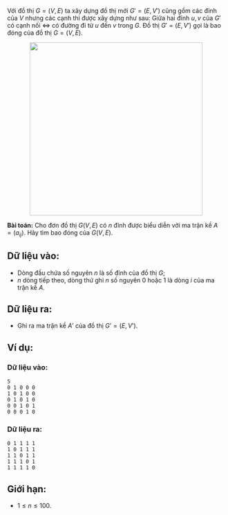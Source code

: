 Với đồ thị $G = (V, E)$ ta xây dựng đồ thị mới $G' = (E, V')$ cũng gồm các đỉnh của $V$ nhưng các cạnh thì được xây dựng như sau:
Giữa hai đỉnh $u, v$ của $G'$ có cạnh nối $⇔$ có đường đi từ $u$ đến $v$ trong $G$. Đồ thị $G' = (E, V')$ gọi là bao đóng của đồ thị $G = (V, E)$.
<center><img src="/images/problems/537/BAODONG.jpg" width="400px" /></center>

**Bài toán:** Cho đơn đồ thị $G(V, E)$ có $n$ đỉnh được biểu diễn vởi ma trận kề $A=(a_{ij})$. Hãy tìm bao đóng của $G(V, E)$.

## Dữ liệu vào:
- Dòng đầu chứa số nguyên $n$ là số đỉnh của đồ thị $G$;
- $n$ dòng tiếp theo, dòng thứ ghi $n$ số nguyên $0$ hoặc $1$ là dòng $i$ của ma trận kề $A$.

## Dữ liệu ra:
- Ghi ra ma trận kề $A’$ của đồ thị $G’ = (E, V’)$.

## Ví dụ:
### Dữ liệu vào:
```
5
0 1 0 0 0
1 0 1 0 0
0 1 0 1 0
0 0 1 0 1
0 0 0 1 0
```

### Dữ liệu ra:
```
0 1 1 1 1
1 0 1 1 1
1 1 0 1 1
1 1 1 0 1
1 1 1 1 0
```

## Giới hạn:
- $1 ≤ n ≤ 100$.